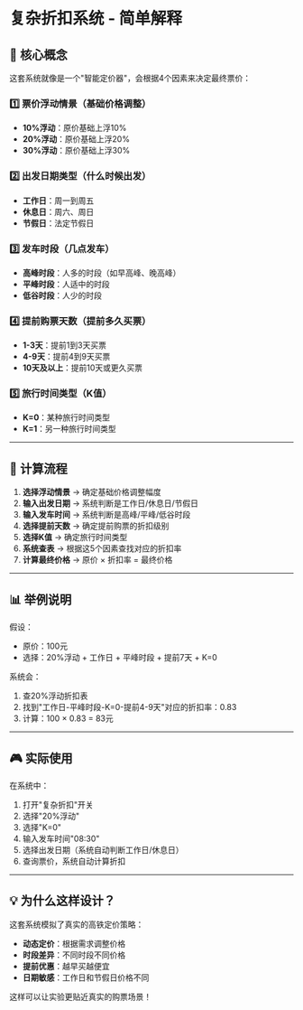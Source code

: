 # 复杂折扣系统 - 简单解释

## 🎯 核心概念

这套系统就像是一个"智能定价器"，会根据4个因素来决定最终票价：

### 1️⃣ 票价浮动情景（基础价格调整）
- **10%浮动**：原价基础上浮10%
- **20%浮动**：原价基础上浮20%  
- **30%浮动**：原价基础上浮30%

### 2️⃣ 出发日期类型（什么时候出发）
- **工作日**：周一到周五
- **休息日**：周六、周日
- **节假日**：法定节假日

### 3️⃣ 发车时段（几点发车）
- **高峰时段**：人多的时段（如早高峰、晚高峰）
- **平峰时段**：人适中的时段
- **低谷时段**：人少的时段

### 4️⃣ 提前购票天数（提前多久买票）
- **1-3天**：提前1到3天买票
- **4-9天**：提前4到9天买票
- **10天及以上**：提前10天或更久买票

### 5️⃣ 旅行时间类型（K值）
- **K=0**：某种旅行时间类型
- **K=1**：另一种旅行时间类型

---

## 🔄 计算流程

1. **选择浮动情景** → 确定基础价格调整幅度
2. **输入出发日期** → 系统判断是工作日/休息日/节假日
3. **输入发车时间** → 系统判断是高峰/平峰/低谷时段
4. **选择提前天数** → 确定提前购票的折扣级别
5. **选择K值** → 确定旅行时间类型
6. **系统查表** → 根据这5个因素查找对应的折扣率
7. **计算最终价格** → 原价 × 折扣率 = 最终价格

---

## 📊 举例说明

假设：
- 原价：100元
- 选择：20%浮动 + 工作日 + 平峰时段 + 提前7天 + K=0

系统会：
1. 查20%浮动折扣表
2. 找到"工作日-平峰时段-K=0-提前4-9天"对应的折扣率：0.83
3. 计算：100 × 0.83 = 83元

---

## 🎮 实际使用

在系统中：
1. 打开"复杂折扣"开关
2. 选择"20%浮动"
3. 选择"K=0"
4. 输入发车时间"08:30"
5. 选择出发日期（系统自动判断工作日/休息日）
6. 查询票价，系统自动计算折扣

---

## 💡 为什么这样设计？

这套系统模拟了真实的高铁定价策略：
- **动态定价**：根据需求调整价格
- **时段差异**：不同时段不同价格
- **提前优惠**：越早买越便宜
- **日期敏感**：工作日和节假日价格不同

这样可以让实验更贴近真实的购票场景！
